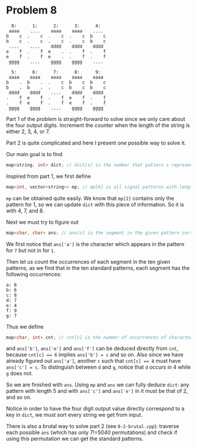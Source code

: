 # Problem 8

```
  0:      1:      2:      3:      4:
 aaaa    ....    aaaa    aaaa    ....
b    c  .    c  .    c  .    c  b    c
b    c  .    c  .    c  .    c  b    c
 ....    ....    dddd    dddd    dddd
e    f  .    f  e    .  .    f  .    f
e    f  .    f  e    .  .    f  .    f
 gggg    ....    gggg    gggg    ....

  5:      6:      7:      8:      9:
 aaaa    aaaa    aaaa    aaaa    aaaa
b    .  b    .  .    c  b    c  b    c
b    .  b    .  .    c  b    c  b    c
 dddd    dddd    ....    dddd    dddd
.    f  e    f  .    f  e    f  .    f
.    f  e    f  .    f  e    f  .    f
 gggg    gggg    ....    gggg    gggg
```

Part 1 of the problem is straight-forward to solve since we only care about the four output digits. Increment the counter when the length of the string is either 2, 3, 4, or 7.

Part 2 is quite complicated and here I present one possible way to solve it. 

Our main goal is to find

```cpp
map<string, int> dict; // dict[s] is the number that pattern s represents
```

Inspired from part 1, we first define

```cpp
map<int, vector<string>> mp; // mp[k] is all signal patterns with length k
```
`mp` can be obtained quite easily. We know that `mp[2]` contains only the pattern for 1, so we can update `dict` with this piece of information. So it is with 4, 7, and 8.

Next we must try to figure out 

```cpp
map<char, char> ans; // ans[c] is the segment in the given pattern corresponding to segment c in the standard pattern
```

We first notice that `ans['a']` is the character which appears in the pattern for `7` but not in for `1`.

Then let us count the occurrences of each segment in the ten given patterns, as we find that in the ten standard patterns, each segment has the following occurrences:

```
a: 8
b: 6
c: 8
d: 7
e: 4
f: 9
g: 7
```

Thus we define 
```cpp
map<char, int> cnt; // cnt[c] is the number of occurrences of character c in the given signal patterns
```

and `ans['b']`, `ans['e']` and `ans['f']` can be deduced directly from `cnt`, because `cnt[c] == 6` implies `ans['b'] = c` and so on. Also since we have already figured out `ans['a']`, another `c` such that `cnt[c] == 8` must have `ans['c'] = c`. To distinguish between `d` and `g`, notice that `d` occurs in 4 while `g` does not.

So we are finished with `ans`. Using `mp` and `ans` we can fully deduce `dict`: any pattern with length 5 and with `ans['c']` and `ans['e']` in it must be that of 2, and so on.

Notice in order to have the four digit output value directly correspond to a key in `dict`, we must sort every string we get from input.

There is also a brutal way to solve part 2 (see `8-2-brutal.cpp`): traverse each possible `ans` (which has only 7!=5040 permutations) and check if using this permutation we can get the standard patterns.